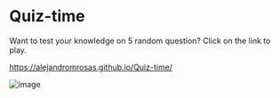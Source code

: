 # Quiz-time

Want to test your knowledge on 5 random question? Click on the link to play.

https://alejandromrosas.github.io/Quiz-time/

![image](https://user-images.githubusercontent.com/87546632/131300162-8e45c9fd-2ebe-4f99-bba9-dec2b1d691f4.png)
